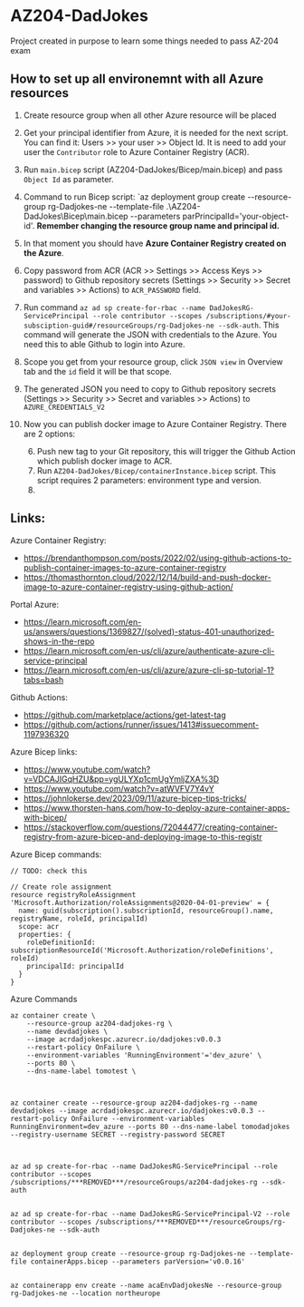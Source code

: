 # AZ204-DadJokes
Project created in purpose to learn some things needed to pass AZ-204 exam

## How to set up all environemnt with all Azure resources

1. Create resource group when all other Azure resource will be placed
2. Get your principal identifier from Azure, it is needed for the next script. You can find it: Users >> your user >> Object Id. It is need to add your user the `Contributor` role to Azure Container Registry (ACR).
3. Run `main.bicep` script (AZ204-DadJokes/Bicep/main.bicep) and pass `Object Id` as parameter.
4. Command to run Bicep script: `az deployment group create --resource-group rg-Dadjokes-ne --template-file .\AZ204-DadJokes\Bicep\main.bicep --parameters parPrincipalId='your-object-id'. **Remember changing the resource group name and principal id.**
5. In that moment you should have **Azure Container Registry created on the Azure**.
6. Copy password from ACR (ACR >> Settings >> Access Keys >> password) to Github repository secrets (Settings >> Security >> Secret and variables >> Actions) to `ACR_PASSWORD` field.
7. Run command `az ad sp create-for-rbac --name DadJokesRG-ServicePrincipal --role contributor --scopes /subscriptions/#your-subsciption-guid#/resourceGroups/rg-Dadjokes-ne --sdk-auth`. This command will generate the JSON with credentials to the Azure. You need this to able Github to login into Azure.
   
  1. Scope you get from your resource group, click `JSON view` in Overview tab and the `id` field it will be that scope.
  2. The generated JSON you need to copy to Github repository secrets (Settings >> Security >> Secret and variables >> Actions) to `AZURE_CREDENTIALS_V2`
9. Now you can publish docker image to Azure Container Registry. There are 2 options:  
    
    6. Push new tag to your Git repository, this will trigger the Github Action which publish docker image to ACR.
    7. Run `AZ204-DadJokes/Bicep/containerInstance.bicep` script. This script requires 2 parameters: environment type and version.
    8. 

## Links:

Azure Container Registry:
- https://brendanthompson.com/posts/2022/02/using-github-actions-to-publish-container-images-to-azure-container-registry
- https://thomasthornton.cloud/2022/12/14/build-and-push-docker-image-to-azure-container-registry-using-github-action/

Portal Azure:
- https://learn.microsoft.com/en-us/answers/questions/1369827/(solved)-status-401-unauthorized-shows-in-the-repo
- https://learn.microsoft.com/en-us/cli/azure/authenticate-azure-cli-service-principal
- https://learn.microsoft.com/en-us/cli/azure/azure-cli-sp-tutorial-1?tabs=bash

Github Actions:
- https://github.com/marketplace/actions/get-latest-tag
- https://github.com/actions/runner/issues/1413#issuecomment-1197936320

Azure Bicep links:
- https://www.youtube.com/watch?v=VDCAJIGqHZU&pp=ygULYXp1cmUgYmljZXA%3D
- https://www.youtube.com/watch?v=atWVFV7Y4vY
- https://johnlokerse.dev/2023/09/11/azure-bicep-tips-tricks/
- https://www.thorsten-hans.com/how-to-deploy-azure-container-apps-with-bicep/
- https://stackoverflow.com/questions/72044477/creating-container-registry-from-azure-bicep-and-deploying-image-to-this-registr

Azure Bicep commands:
```
// TODO: check this

// Create role assignment
resource registryRoleAssignment 'Microsoft.Authorization/roleAssignments@2020-04-01-preview' = {
  name: guid(subscription().subscriptionId, resourceGroup().name, registryName, roleId, principalId)
  scope: acr
  properties: {
    roleDefinitionId: subscriptionResourceId('Microsoft.Authorization/roleDefinitions', roleId)
    principalId: principalId
  }
}
```

Azure Commands
```
az container create \
    --resource-group az204-dadjokes-rg \
    --name devdadjokes \
    --image acrdadjokespc.azurecr.io/dadjokes:v0.0.3
    --restart-policy OnFailure \
    --environment-variables 'RunningEnvironment'='dev_azure' \
    --ports 80 \
    --dns-name-label tomotest \



az container create --resource-group az204-dadjokes-rg --name devdadjokes --image acrdadjokespc.azurecr.io/dadjokes:v0.0.3 --restart-policy OnFailure --environment-variables RunningEnvironment=dev_azure --ports 80 --dns-name-label tomodadjokes --registry-username SECRET --registry-password SECRET



az ad sp create-for-rbac --name DadJokesRG-ServicePrincipal --role contributor --scopes /subscriptions/***REMOVED***/resourceGroups/az204-dadjokes-rg --sdk-auth


az ad sp create-for-rbac --name DadJokesRG-ServicePrincipal-V2 --role contributor --scopes /subscriptions/***REMOVED***/resourceGroups/rg-Dadjokes-ne --sdk-auth


az deployment group create --resource-group rg-Dadjokes-ne --template-file containerApps.bicep --parameters parVersion='v0.0.16'


az containerapp env create --name acaEnvDadjokesNe --resource-group rg-Dadjokes-ne --location northeurope
```

